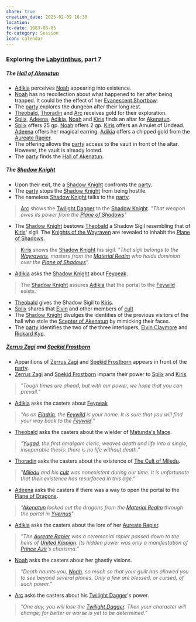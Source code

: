```yaml
---
share: true
creation_date: 2025-02-09 16:30
location: 
fc-date: 1083-06-05
fc-category: Session
icon: calendar
---
```

### Exploring the [Labyrinthus](../Locations/Areas/Labyrinthus.md), part 7
##### The [Hall of Akenatun](../Locations/Buildings/Hall%20of%20Akenatun.md)
- [Adikia](../PCs/Adikia%20Unalome.md) perceives [Noah](../PCs/Noah%20Skie.md) appearing into existence.
- [Noah](../PCs/Noah%20Skie.md) has no recollection about what happened to her after being trapped. It could be the effect of her [Evanescent Shortbow](../Items/Evanescent%20Shortbow.md).
- The [party](../Factions/Seven%20Up....md) explores the dungeon after their long rest.
- [Theobald](../PCs/Theobald%20Clayhollow.md), [Thoradin](../PCs/Thoradin%20Goodman.md) and [Arc](../PCs/Arc.md) receives gold for their exploration.
- [Splix](../PCs/Spraugh%20'Splix'%20Calix.md), [Adeena](../PCs/Adeena%20Oberon.md), [Adikia](../PCs/Adikia%20Unalome.md), [Noah](../PCs/Noah%20Skie.md) and [Kiris](../PCs/Kiris%20Acquermann.md) finds an altar for [Akenatun](../Deities/Old%20Gods/Akenatun.md).
- [Splix](../PCs/Spraugh%20'Splix'%20Calix.md) offers 25 gp. [Noah](../PCs/Noah%20Skie.md) offers 2 gp. [Kiris](../PCs/Kiris%20Acquermann.md) offers an Amulet of Undead. [Adeena](../PCs/Adeena%20Oberon.md) offers her magical earring. [Adikia](../PCs/Adikia%20Unalome.md) offers a chipped gold from the [Aureate Rapier](../Items/Aureate%20Rapier.md).
- The offering allows the [party](../Factions/Seven%20Up....md) access to the vault in front of the altar. However, the vault is already looted.
- The [party](../Factions/Seven%20Up....md) finds the [Hall of Akenatun](../Locations/Buildings/Hall%20of%20Akenatun.md).
##### The [Shadow Knight](../../Shadow%20Knight.md)
- Upon their exit, the a [Shadow Knight](../../Shadow%20Knight.md) confronts the [party](../Factions/Seven%20Up....md). 
- The [party](../Factions/Seven%20Up....md) stops the [Shadow Knight](../../Shadow%20Knight.md) from being hostile.
- The nameless [Shadow Knight](../../Shadow%20Knight.md) talks to the [party](../Factions/Seven%20Up....md).
> [Arc](../PCs/Arc.md) shows the [Twilight Dagger](../Items/Twilight%20Dagger.md) to the [Shadow Knight](../../Shadow%20Knight.md).
> *"That weapon owes its power from the [Plane of Shadows](../Locations/Planes/Shadowfell.md)"*
- The [Shadow Knight](../../Shadow%20Knight.md) bestows [Theobald](../PCs/Theobald%20Clayhollow.md) a Shadow Sigil resembling that of [Kiris](../PCs/Kiris%20Acquermann.md)' sigil. The [Knights of the Wayraven](../Factions/Knights%20of%20the%20Wayraven.md) are revealed to inhabit the [Plane of Shadows](../Locations/Planes/Shadowfell.md). 
> [Kiris](../PCs/Kiris%20Acquermann.md) shows the [Shadow Knight](../../Shadow%20Knight.md) his sigil.
> *"That sigil belongs to the [Wayravens](../Factions/Knights%20of%20the%20Wayraven.md), masters from the [Material Realm](../Locations/Planes/Material%20Realm.md) who holds dominion over the [Plane of Shadows](../Locations/Planes/Shadowfell.md)".*
- [Adikia](../PCs/Adikia%20Unalome.md) asks the [Shadow Knight](../../Shadow%20Knight.md) about [Feypeak](../Locations/Areas/Feypeak.md).
> The [Shadow Knight](../../Shadow%20Knight.md) assures [Adikia](../PCs/Adikia%20Unalome.md) that the portal to the [Feywild](../Locations/Planes/Feywild.md) exists.
- [Theobald](../PCs/Theobald%20Clayhollow.md) gives the Shadow Sigil to [Kiris](../PCs/Kiris%20Acquermann.md).
- [Splix](../PCs/Spraugh%20'Splix'%20Calix.md) shares that [Elvin](../../Elvin%20Claymore.md) and other members of [cult](../../The%20Cult%20of%20Miledu.md)
- The [Shadow Knight](../../Shadow%20Knight.md) divulges the identities of the previous visitors of the hall who stole the [Scepter of Akenatun](../../Scepter%20of%20Akenatun.md) by mimicking their faces.
- The [party](../Factions/Seven%20Up....md) identifies the two of the three interlopers, [Elvin Claymore](../../Elvin%20Claymore.md) and [Rickard Kyp](../../Rickard%20Kyp.md).
##### [Zerrus Zagi](../../Zerrus%20Zagi.md) and [Spekid Frostborn](../../Spekid%20Frostborn.md)
- Apparitions of [Zerrus Zagi](../../Zerrus%20Zagi.md) and [Spekid Frostborn](../../Spekid%20Frostborn.md) appears in front of the [party](../Factions/Seven%20Up....md).
- [Zerrus Zagi](../../Zerrus%20Zagi.md) and [Spekid Frostborn](../../Spekid%20Frostborn.md) imparts their power to [Splix](../PCs/Spraugh%20'Splix'%20Calix.md) and [Kiris](../PCs/Kiris%20Acquermann.md).
> *"Tough times are ahead, but with our power, we hope that you can prevail."*
- [Adikia](../PCs/Adikia%20Unalome.md) asks the casters about [Feypeak](../Locations/Areas/Feypeak.md)
> *"As an [Eladrin](../Factions/The%20Eladrin.md), the [Feywild](../Locations/Planes/Feywild.md) is your home. It is sure that you will find your way back to the [Feywild](../Locations/Planes/Feywild.md)."*
- [Theobald](../PCs/Theobald%20Clayhollow.md) asks the casters about the wielder of [Matunda's Mace](../Items/Matunda's%20Mace.md).
> *"[Yugad](../../Yugad%20Matunda.md), the first amalgam cleric, weaves death and life into a single, inseparable thesis: there is no life without death."*
- [Thoradin](../PCs/Thoradin%20Goodman.md) asks the casters about the existence of [The Cult of Miledu](../../The%20Cult%20of%20Miledu.md).
> *"[Miledu](../../Miledu.md) and his [cult](../../The%20Cult%20of%20Miledu.md) was nonexistent during our time. It is unfortunate that their existence has resurfaced in this age."*
- [Adeena](../PCs/Adeena%20Oberon.md) asks the casters if there was a way to open the portal to the [Plane of Dragons](../Locations/Planes/Plane%20of%20Dragons.md).
> *"[Akenatun](../Deities/Old%20Gods/Akenatun.md) locked out the dragons from the [Material Realm](../Locations/Planes/Material%20Realm.md) through the portal in [Yvernus](../Locations/Areas/Yvernus%20District.md)"*
- [Adikia](../PCs/Adikia%20Unalome.md) asks the casters about the lore of her [Aureate Rapier](../Items/Aureate%20Rapier.md).
> *"The [Aureate Rapier](../Items/Aureate%20Rapier.md) was a ceremonial rapier passed down to the heirs of [United Kippian](../Locations/Kingdoms/Kingdom%20of%20United%20Kippian.md). Its hidden power was only a manifestation of [Prince Azir](../../Azir%20Kyp.md)'s charisma."*
- [Noah](../PCs/Noah%20Skie.md) asks the casters about her ghastly visions.
> *"Death haunts you, [Noah](../PCs/Noah%20Skie.md), so much so that your guilt has allowed you to see beyond several planes. Only a few are blessed, or cursed, of such power."*
- [Arc](../PCs/Arc.md) asks the casters about his [Twilight Dagger](../Items/Twilight%20Dagger.md)'s power.
> *"One day, you will lose the [Twilight Dagger](../Items/Twilight%20Dagger.md). Then your character will change; for better or worse is yet to be determined."*